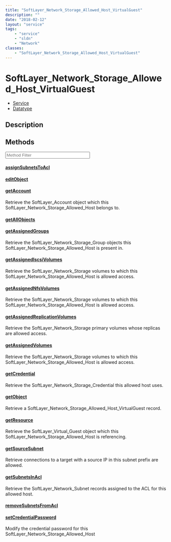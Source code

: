 ```yaml
---
title: "SoftLayer_Network_Storage_Allowed_Host_VirtualGuest"
description: ""
date: "2018-02-12"
layout: "service"
tags:
    - "service"
    - "sldn"
    - "Network"
classes:
    - "SoftLayer_Network_Storage_Allowed_Host_VirtualGuest"
---
```

# SoftLayer_Network_Storage_Allowed_Host_VirtualGuest
<div id='service-datatype'>
    <ul id='sldn-reference-tabs'>
    <li id='service'> <a href='/reference/services/SoftLayer_Network_Storage_Allowed_Host_VirtualGuest' >Service</a></li>    <li id='datatype'> <a href='/reference/datatypes/SoftLayer_Network_Storage_Allowed_Host_VirtualGuest' >Datatype</a></li>
    </ul>
</div>

## Description




        
<div id="properties" class="content service-content">

## Methods

<div class="view-filters">
    <div class="clearfix">
        <div class="search-input-box">
            <input placeholder="Method Filter" onkeyup="titleSearch(inputId='edit-combine', divId='method-div', elementClass='method-row')" 
                type="text" id="edit-combine" value="" size="30" maxlength="128" class="form-text">
        </div>
    </div>
</div>

<div id="method-div">

<div class="method-row">

#### [assignSubnetsToAcl](/reference/services/SoftLayer_Network_Storage_Allowed_Host_VirtualGuest/assignSubnetsToAcl)

</div>

<div class="method-row">

#### [editObject](/reference/services/SoftLayer_Network_Storage_Allowed_Host_VirtualGuest/editObject)

</div>

<div class="method-row">

#### [getAccount](/reference/services/SoftLayer_Network_Storage_Allowed_Host_VirtualGuest/getAccount)
Retrieve the SoftLayer_Account object which this SoftLayer_Network_Storage_Allowed_Host belongs to.
</div>

<div class="method-row">

#### [getAllObjects](/reference/services/SoftLayer_Network_Storage_Allowed_Host_VirtualGuest/getAllObjects)

</div>

<div class="method-row">

#### [getAssignedGroups](/reference/services/SoftLayer_Network_Storage_Allowed_Host_VirtualGuest/getAssignedGroups)
Retrieve the SoftLayer_Network_Storage_Group objects this SoftLayer_Network_Storage_Allowed_Host is present in.
</div>

<div class="method-row">

#### [getAssignedIscsiVolumes](/reference/services/SoftLayer_Network_Storage_Allowed_Host_VirtualGuest/getAssignedIscsiVolumes)
Retrieve the SoftLayer_Network_Storage volumes to which this SoftLayer_Network_Storage_Allowed_Host is allowed access.
</div>

<div class="method-row">

#### [getAssignedNfsVolumes](/reference/services/SoftLayer_Network_Storage_Allowed_Host_VirtualGuest/getAssignedNfsVolumes)
Retrieve the SoftLayer_Network_Storage volumes to which this SoftLayer_Network_Storage_Allowed_Host is allowed access.
</div>

<div class="method-row">

#### [getAssignedReplicationVolumes](/reference/services/SoftLayer_Network_Storage_Allowed_Host_VirtualGuest/getAssignedReplicationVolumes)
Retrieve the SoftLayer_Network_Storage primary volumes whose replicas are allowed access.
</div>

<div class="method-row">

#### [getAssignedVolumes](/reference/services/SoftLayer_Network_Storage_Allowed_Host_VirtualGuest/getAssignedVolumes)
Retrieve the SoftLayer_Network_Storage volumes to which this SoftLayer_Network_Storage_Allowed_Host is allowed access.
</div>

<div class="method-row">

#### [getCredential](/reference/services/SoftLayer_Network_Storage_Allowed_Host_VirtualGuest/getCredential)
Retrieve the SoftLayer_Network_Storage_Credential this allowed host uses.
</div>

<div class="method-row">

#### [getObject](/reference/services/SoftLayer_Network_Storage_Allowed_Host_VirtualGuest/getObject)
Retrieve a SoftLayer_Network_Storage_Allowed_Host_VirtualGuest record.
</div>

<div class="method-row">

#### [getResource](/reference/services/SoftLayer_Network_Storage_Allowed_Host_VirtualGuest/getResource)
Retrieve the SoftLayer_Virtual_Guest object which this SoftLayer_Network_Storage_Allowed_Host is referencing.
</div>

<div class="method-row">

#### [getSourceSubnet](/reference/services/SoftLayer_Network_Storage_Allowed_Host_VirtualGuest/getSourceSubnet)
Retrieve connections to a target with a source IP in this subnet prefix are allowed.
</div>

<div class="method-row">

#### [getSubnetsInAcl](/reference/services/SoftLayer_Network_Storage_Allowed_Host_VirtualGuest/getSubnetsInAcl)
Retrieve the SoftLayer_Network_Subnet records assigned to the ACL for this allowed host.
</div>

<div class="method-row">

#### [removeSubnetsFromAcl](/reference/services/SoftLayer_Network_Storage_Allowed_Host_VirtualGuest/removeSubnetsFromAcl)

</div>

<div class="method-row">

#### [setCredentialPassword](/reference/services/SoftLayer_Network_Storage_Allowed_Host_VirtualGuest/setCredentialPassword)
Modify the credential password for this SoftLayer_Network_Storage_Allowed_Host
</div>
</div>

</div>


